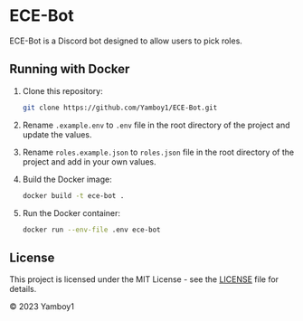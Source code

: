 # ECE-Bot

ECE-Bot is a Discord bot designed to allow users to pick roles.

## Running with Docker

1. Clone this repository:

   ```bash
   git clone https://github.com/Yamboy1/ECE-Bot.git
   ```

2. Rename `.example.env` to `.env` file in the root directory of the project and update the values.

3. Rename `roles.example.json` to `roles.json` file in the root directory of the project and add in your own values.

4. Build the Docker image:

   ```bash
   docker build -t ece-bot .
   ```

5. Run the Docker container:

   ```bash
   docker run --env-file .env ece-bot
   ```

## License

This project is licensed under the MIT License - see the [LICENSE](LICENSE) file for details.

&copy; 2023 Yamboy1
